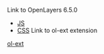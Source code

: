 Link to OpenLayers 6.5.0

- [JS](https://cdn.jsdelivr.net/gh/openlayers/openlayers.github.io@master/en/v6.5.0/build/ol.js)
- [CSS](https://cdn.jsdelivr.net/gh/openlayers/openlayers.github.io@master/en/v6.5.0/css/ol.css)
Link to ol-ext extension

[ol-ext](https://viglino.github.io/ol-ext/dist/ol-ext.js)
